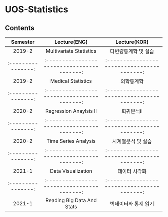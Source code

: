 # UOS-Statistics

## Contents

|       Semester       | Lecture(ENG) | Lecture(KOR) |
|:----------------:|:----------------------------------------:|:----------------------------------------:|
| 2019-2 | Multivariate Statistics | 다변량통계학 및 실습 |
|:----------------:|:----------------------------------------:|:----------------------------------------:|
| 2019-2 | Medical Statistics | 의학통계학 |
|:----------------:|:----------------------------------------:|:----------------------------------------:|
| 2020-2 | Regression Anaylsis II | 회귀분석II |
|:----------------:|:----------------------------------------:|:----------------------------------------:|
| 2020-2 | Time Series Analysis | 시계열분석 및 실습 |
|:----------------:|:----------------------------------------:|:----------------------------------------:|
| 2021-1 | Data Visualization | 데이터 시각화 |
|:----------------:|:----------------------------------------:|:----------------------------------------:|
| 2021-1 | Reading Big Data And Stats | 빅데이터와 통계 읽기 |
